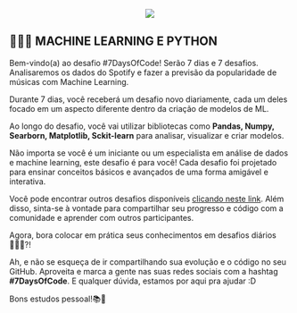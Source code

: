 <p align="center">
  <img src="https://github.com/letpires/7DaysOfCodeSpotifyML/blob/main/7daysofcode_logo.png" >
</p>

<h2 align="left">
  👩🏻‍💻 MACHINE LEARNING E PYTHON
</h2>

Bem-vindo(a) ao desafio #7DaysOfCode! Serão 7 dias e 7 desafios. Analisaremos os dados do Spotify e fazer a previsão da popularidade de músicas com Machine Learning.

Durante 7 dias, você receberá um desafio novo diariamente, cada um deles focado em um aspecto diferente dentro da criação de modelos de ML.

Ao longo do desafio, você vai utilizar bibliotecas como **Pandas, Numpy, Searborn, Matplotlib, Sckit-learn** para analisar, visualizar e criar modelos.

Não importa se você é um iniciante ou um especialista em análise de dados e machine learning, este desafio é para você! Cada desafio foi projetado para ensinar conceitos básicos e avançados de uma forma amigável e interativa.

Você pode encontrar outros desafios disponíveis [clicando neste link](https://7daysofcode.io/). Além disso, sinta-se à vontade para compartilhar seu progresso e código com a comunidade e aprender com outros participantes.

Agora, bora colocar em prática seus conhecimentos em desafios diários 👩🏽‍💻?!

Ah, e não se esqueça de ir compartilhando sua evolução e o código no seu GitHub. Aproveita e marca a gente nas suas redes sociais com a hashtag **#7DaysOfCode**. E qualquer dúvida, estamos por aqui pra ajudar :D

Bons estudos pessoal!📚🚀
